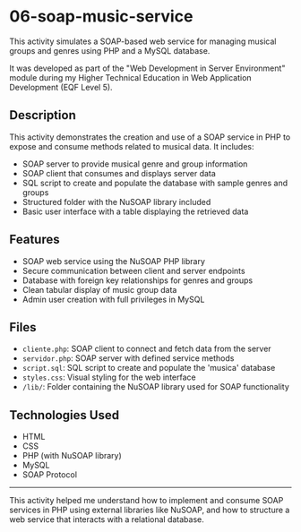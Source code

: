 # 06-soap-music-service

This activity simulates a SOAP-based web service for managing musical groups and genres using PHP and a MySQL database.

It was developed as part of the "Web Development in Server Environment" module during my Higher Technical Education in Web Application Development (EQF Level 5).

## Description

This activity demonstrates the creation and use of a SOAP service in PHP to expose and consume methods related to musical data. It includes:

- SOAP server to provide musical genre and group information
- SOAP client that consumes and displays server data
- SQL script to create and populate the database with sample genres and groups
- Structured folder with the NuSOAP library included
- Basic user interface with a table displaying the retrieved data

## Features

- SOAP web service using the NuSOAP PHP library
- Secure communication between client and server endpoints
- Database with foreign key relationships for genres and groups
- Clean tabular display of music group data
- Admin user creation with full privileges in MySQL

## Files

- `cliente.php`: SOAP client to connect and fetch data from the server
- `servidor.php`: SOAP server with defined service methods
- `script.sql`: SQL script to create and populate the 'musica' database
- `styles.css`: Visual styling for the web interface
- `/lib/`: Folder containing the NuSOAP library used for SOAP functionality

## Technologies Used

- HTML
- CSS
- PHP (with NuSOAP library)
- MySQL
- SOAP Protocol

---

This activity helped me understand how to implement and consume SOAP services in PHP using external libraries like NuSOAP, and how to structure a web service that interacts with a relational database.